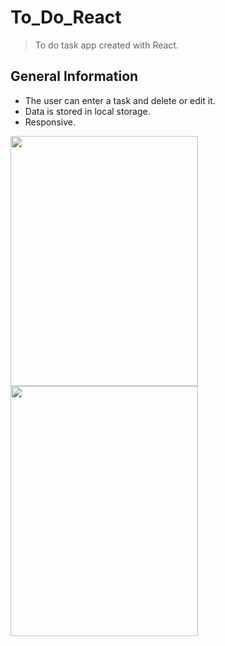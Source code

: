 # To_Do_React
> To do task app created with React.

## General Information
- The user can enter a task and delete or edit it.
- Data is stored in local storage.
- Responsive.

<img src="https://user-images.githubusercontent.com/106910358/223307579-366e88b3-e209-40d4-b127-f27db0bb36bc.png" width="300" height="400" />
<img src="https://user-images.githubusercontent.com/106910358/223307573-e2d6618b-fbaa-45f8-8f64-6cf0421b02c8.png" width="300" height="400" />


